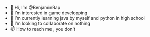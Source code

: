 - 👋 Hi, I’m @BenjaminRap
- 👀 I’m interested in game developping
- 🌱 I’m currently learning java by myself and python in high school
- 💞️ I’m looking to collaborate on nothing
- 📫 How to reach me , you don't

<!---
BenjaminRap/BenjaminRap is a ✨ special ✨ repository because its `README.md` (this file) appears on your GitHub profile.
You can click the Preview link to take a look at your changes.
--->
